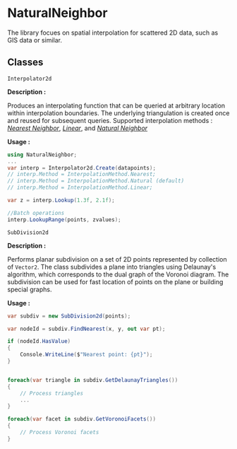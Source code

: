 #  NaturalNeighbor 
The library focues on spatial interpolation for scattered 2D data, such as GIS data or similar.   



## Classes

`Interpolator2d`

__Description :__

Produces an interpolating function that can be queried at arbitrary location within interpolation boundaries. The underlying triangulation is created once and reused for subsequent queries. Supported interpolation methods :  [*Nearest Neighbor*](https://en.wikipedia.org/wiki/Nearest-neighbor_interpolation), [*Linear*](https://en.wikipedia.org/wiki/Linear_interpolation), and [*Natural Neighbor*](https://en.wikipedia.org/wiki/Natural_neighbor_interpolation) 


__Usage :__
```csharp
using NaturalNeighbor;
...
var interp = Interpolator2d.Create(datapoints);
// interp.Method = InterpolationMethod.Nearest;
// interp.Method = InterpolationMethod.Natural (default)
// interp.Method = InterpolationMethod.Linear;

var z = interp.Lookup(1.3f, 2.1f);

//Batch operations
interp.LookupRange(points, zvalues);

```



`SubDivision2d`

__Description :__

Performs planar subdivision on a set of 2D points represented by collection of `Vector2`.  The class subdivides  a plane into triangles using Delaunay's algorithm, which corresponds to the dual graph of the Voronoi diagram. The subdivision can be used for fast location of points on the plane or building special graphs. 


__Usage :__


```csharp
var subdiv = new SubDivision2d(points);

var nodeId = subdiv.FindNearest(x, y, out var pt);

if (nodeId.HasValue)
{
    Console.WriteLine($"Nearest point: {pt}");
}


foreach(var triangle in subdiv.GetDelaunayTriangles()) 
{
    // Process triangles
    ...
}

foreach(var facet in subdiv.GetVoronoiFacets())
{
    // Process Voronoi facets
}
```

